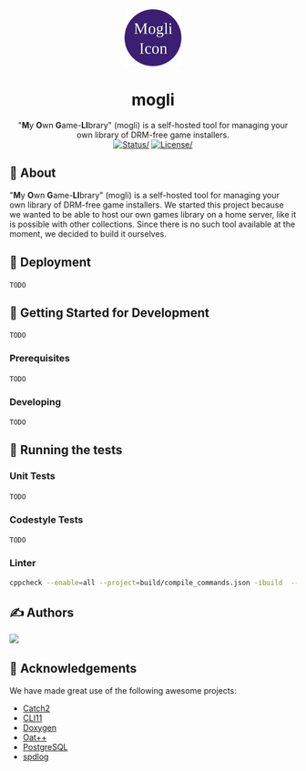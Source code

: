 <div align="center">
<a href="https://github.com/SupaaSchnitzel/mogli">
    <img src="icon.svg" alt="Logo" width="100" height="100"/>
</a>
<h1 align="center">mogli</h1>

<p align="center">
    "<b>M</b>y <b>O</b>wn <b>G</b>ame-<b>LI</b>brary" (mogli) is a self-hosted tool for managing your own library of DRM-free game installers.<br/>
    <a href="#"><img src="https://img.shields.io/badge/status-active-success.svg" alt=Status/></a>
    <a href="/LICENSE"><img src="https://img.shields.io/badge/license-Unlicense-blue.svg" alt=License/></a>
</p>
</div>


## 🧐 About

"<b>M</b>y <b>O</b>wn <b>G</b>ame-<b>LI</b>brary" (mogli) is a self-hosted tool for managing your own library of DRM-free game installers. We started this project because we wanted to be able to host our own games library on a home server, like it is possible with other collections. Since there is no such tool available at the moment, we decided to build it ourselves.

## 🚀 Deployment
`TODO`



## 🏁 Getting Started for Development
`TODO`
### Prerequisites
`TODO`

### Developing
`TODO`



## 🔧 Running the tests
### Unit Tests
`TODO`

### Codestyle Tests
`TODO`

### Linter
```bash
cppcheck --enable=all --project=build/compile_commands.json -ibuild  --suppress=*:build/* --suppress=missingIncludeSystem --cppcheck-build-dir=build/cppcheck
```

## ✍️ Authors <a name = "authors"></a>
<a href = "https://github.com/SupaaSchnitzel/mogli/graphs/contributors">
  <img src = "https://contrib.rocks/image?repo=SupaaSchnitzel/mogli"/>
</a>



## 🎉 Acknowledgements
We have made great use of the following awesome projects:
 - [Catch2](https://github.com/catchorg/Catch2)
 - [CLI11](https://github.com/CLIUtils/CLI11)
 - [Doxygen](https://www.doxygen.nl/)
 - [Oat++](https://oatpp.io/)
 - [PostgreSQL](https://www.postgresql.org)
 - [spdlog](https://github.com/gabime/spdlog)

